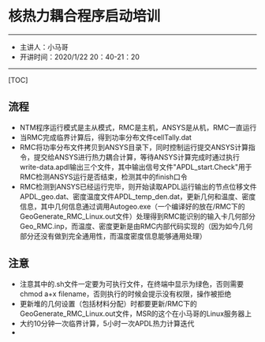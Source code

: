 # 核热力耦合程序启动培训
---
- 主讲人：小马哥
- 开讲时间：2020/1/22 20：40-21：20
---
[TOC]

## 流程
* NTM程序运行模式是主从模式，RMC是主机，ANSYS是从机，RMC一直运行
* 当RMC完成临界计算后，得到功率分布文件cellTally.dat
* RMC将功率分布文件拷贝到ANSYS目录下，同时控制运行提交ANSYS计算指令，提交给ANSYS进行热力耦合计算，等待ANSYS计算完成时通过执行write-data.apdl输出三个文件，其中输出信号文件"APDL_start.Check"用于RMC检测ANSYS运行是否结束，检测其中的finish口令
* RMC检测到ANSYS已经运行完毕，则开始读取APDL运行输出的节点位移文件APDL_geo.dat、密度温度文件APDL_temp_den.dat，更新几何和温度、密度信息，其中几何信息通过调用Autogeo.exe（一个编译好的放在/RMC下的GeoGenerate_RMC_Linux.out文件）处理得到RMC能识别的输入卡几何部分Geo_RMC.inp，而温度、密度更新是由RMC内部代码实现的（因为如今几何部分还没有做到完全通用性，而温度密度信息能够通用处理）

## 注意
* 注意其中的.sh文件一定要为可执行文件，在终端中显示为绿色，否则需要chmod a+x filename，否则执行的时候会提示没有权限，操作被拒绝
* 更新堆的几何设置（包括材料分配）时都要更新/RMC下的GeoGenerate_RMC_Linux.out文件，MSR的这个在小马哥的Linux服务器上
* 大约10分钟一次临界计算，5小时一次APDL热力计算迭代
* 

